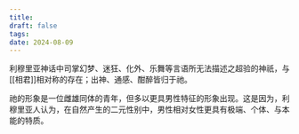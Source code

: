 ```yaml
---
title: 
draft: false
tags: 
date: 2024-08-09
---
```

利穆里亚神话中司掌幻梦、迷狂、化外、乐舞等言语所无法描述之超验的神祇，与[[相君]]相对称的存在；出神、通感、酣醉皆归于祂。

祂的形象是一位雌雄同体的青年，但多以更具男性特征的形象出现。这是因为，利穆里亚人认为，在自然产生的二元性别中，男性相对女性更具有极端、个体、与本能的特质。